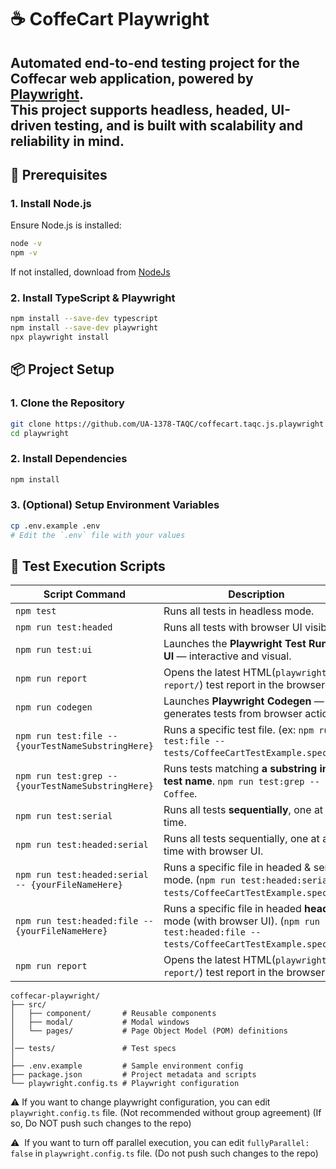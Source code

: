 # ☕ CoffeCart Playwright
**Automated end-to-end testing project for the Coffecar web application, powered by [Playwright](https://playwright.dev/).**  
This project supports headless, headed, UI-driven testing, and is built with scalability and reliability in mind.
---

## 🚀 Prerequisites
### 1. Install Node.js
Ensure Node.js is installed:

```bash
node -v
npm -v
````
If not installed, download from [NodeJs](https://nodejs.org/)

### 2. Install TypeScript & Playwright
```bash
npm install --save-dev typescript
npm install --save-dev playwright
npx playwright install
````

## 📦 Project Setup
### 1. Clone the Repository
```bash
git clone https://github.com/UA-1378-TAQC/coffecart.taqc.js.playwright
cd playwright
````

### 2. Install Dependencies
```bash
npm install
````

### 3. (Optional) Setup Environment Variables
```bash
cp .env.example .env
# Edit the `.env` file with your values
````

## 🧪 Test Execution Scripts
| Script Command                                     | Description                                                                                                                            |
|----------------------------------------------------|----------------------------------------------------------------------------------------------------------------------------------------|
| `npm test`                                         | Runs all tests in headless mode.                                                                                                       |
| `npm run test:headed`                              | Runs all tests with browser UI visible.                                                                                                |
| `npm run test:ui`                                  | Launches the **Playwright Test Runner UI** — interactive and visual.                                                                   |
| `npm run report`                                   | Opens the latest HTML(`playwright-report/`) test report in the browser.                                                                |
| `npm run codegen`                                  | Launches **Playwright Codegen** — generates tests from browser actions.                                                                |
| `npm run test:file -- {yourTestNameSubstringHere}` | Runs a specific test file. (ex: `npm run test:file -- tests/CoffeeCartTestExample.spec.ts`).                                           |
| `npm run test:grep -- {yourTestNameSubstringHere}` | Runs tests matching **a substring in the test name**. `npm run test:grep -- Coffee`.                                              |
| `npm run test:serial`                              | Runs all tests **sequentially**, one at a time.                                                                                        |
| `npm run test:headed:serial`                       | Runs all tests sequentially, one at a time with browser UI.                                                                            |
| `npm run test:headed:serial -- {yourFileNameHere}` | Runs a specific file in headed & serial mode. (`npm run test:headed:serial -- tests/CoffeeCartTestExample.spec.ts`)                    |
| `npm run test:headed:file -- {yourFileNameHere}`   | Runs a specific file in headed **headed** mode (with browser UI).  (`npm run test:headed:file -- tests/CoffeeCartTestExample.spec.ts`) |
| `npm run report`                                   | Opens the latest HTML(`playwright-report/`) test report in the browser.                                                                |

```
coffecar-playwright/
├── src/
│   ├── component/       # Reusable components
│   ├── modal/           # Modal windows
│   └── pages/           # Page Object Model (POM) definitions
│
│── tests/               # Test specs
│
├── .env.example         # Sample environment config
├── package.json         # Project metadata and scripts
└── playwright.config.ts # Playwright configuration
```
⚠️ If you want to change playwright configuration, you can edit `playwright.config.ts` file. (Not recommended without group agreement) (If so, Do NOT push such changes to the repo)

⚠ ️ If you want to turn off parallel execution, you can edit `fullyParallel: false` in `playwright.config.ts` file. (Do not push such changes to the repo)